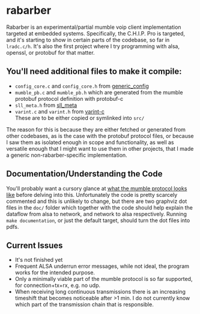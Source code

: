 # rabarber
Rabarber is an experimental/partial mumble voip client implementation targeted at embedded systems.
Specifically, the C.H.I.P. Pro is targeted, and it's starting to show in certain parts of the codebase,
so far in `lradc.c/h`. It's also the first project where I try programming with alsa, openssl, or protobuf
for that matter.

## You'll need additional files to make it compile:
* `config_core.c` and `config_core.h` from [generic_config](https://github.com/tlvb/generic_config)
* `mumble_pb.c` and `mumble_pb.h` which are generated from the mumble protobuf protocol definition with protobuf-c  
* `sll_meta.h` from [sll_meta](https://github.com/tlvb/sll_meta)  
* `varint.c` and `varint.h` from [varint-c](https://github.com/tlvb/varint-c)  
These are to be either copied or symlinked into `src/`

The reason for this is because they are either fetched or generated from other codebases, as is the case
with the protobuf protocol files, or because I saw them as isolated enough in scope and functionality,
as well as versatile enough that I might want to use them in other projects, that I made a generic
non-rabarber-specific implementation.

## Documentation/Understanding the Code
You'll probably want a cursory glance at [what the mumble protocol looks like](https://mumble-protocol.readthedocs.io/en/latest/)
before delving into this. Unfortunately the code is pretty scarcely commented and this is unlikely to change,
but there are two graphviz dot files in the `doc/` folder which together with the code should help explain the dataflow
from alsa to network, and network to alsa respectively. Running `make documentation`, or just the default target,
should turn the dot files into pdfs.

## Current Issues
* It's not finished yet  
* Frequent ALSA underrun error messages, while not ideal, the program works for the intended purpose.  
* Only a minimally viable part of the mumble protocol is so far supported, for connection+tx+rx, e.g. no udp.  
* When receiving long continuous transmissions there is an increasing timeshift that becomes noticeable after >1 min.
I do not currently know which part of the transmission chain that is responsible.
